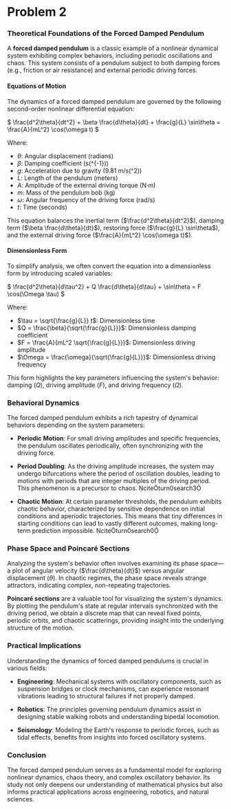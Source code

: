 # Problem 2

### **Theoretical Foundations of the Forced Damped Pendulum**

A **forced damped pendulum** is a classic example of a nonlinear dynamical system exhibiting complex behaviors, including periodic oscillations and chaos. This system consists of a pendulum subject to both damping forces (e.g., friction or air resistance) and external periodic driving forces.

#### **Equations of Motion**

The dynamics of a forced damped pendulum are governed by the following second-order nonlinear differential equation:

$
\frac{d^2\theta}{dt^2} + \beta \frac{d\theta}{dt} + \frac{g}{L} \sin\theta = \frac{A}{mL^2} \cos(\omega t)
$

Where:

- $\theta$: Angular displacement (radians)
- $\beta$: Damping coefficient (s\(^{-1}\))
- $g$: Acceleration due to gravity (9.81 m/s\(^2\))
- $L$: Length of the pendulum (meters)
- $A$: Amplitude of the external driving torque (N·m)
- $m$: Mass of the pendulum bob (kg)
- $\omega$: Angular frequency of the driving force (rad/s)
- $t$: Time (seconds)

This equation balances the inertial term ($\frac{d^2\theta}{dt^2}$), damping term ($\beta \frac{d\theta}{dt}$), restoring force ($\frac{g}{L} \sin\theta$), and the external driving force ($\frac{A}{mL^2} \cos(\omega t)$).

#### **Dimensionless Form**

To simplify analysis, we often convert the equation into a dimensionless form by introducing scaled variables:

$
\frac{d^2\theta}{d\tau^2} + Q \frac{d\theta}{d\tau} + \sin\theta = F \cos(\Omega \tau)
$

Where:

- $\tau = \sqrt{\frac{g}{L}} t$: Dimensionless time
- $Q = \frac{\beta}{\sqrt{\frac{g}{L}}}$: Dimensionless damping coefficient
- $F = \frac{A}{mL^2 \sqrt{\frac{g}{L}}}$: Dimensionless driving amplitude
- $\Omega = \frac{\omega}{\sqrt{\frac{g}{L}}}$: Dimensionless driving frequency

This form highlights the key parameters influencing the system's behavior: damping ($Q$), driving amplitude ($F$), and driving frequency ($\Omega$).

### **Behavioral Dynamics**

The forced damped pendulum exhibits a rich tapestry of dynamical behaviors depending on the system parameters:

- **Periodic Motion**: For small driving amplitudes and specific frequencies, the pendulum oscillates periodically, often synchronizing with the driving force.

- **Period Doubling**: As the driving amplitude increases, the system may undergo bifurcations where the period of oscillation doubles, leading to motions with periods that are integer multiples of the driving period. This phenomenon is a precursor to chaos. citeturn0search3

- **Chaotic Motion**: At certain parameter thresholds, the pendulum exhibits chaotic behavior, characterized by sensitive dependence on initial conditions and aperiodic trajectories. This means that tiny differences in starting conditions can lead to vastly different outcomes, making long-term prediction impossible. citeturn0search0

### **Phase Space and Poincaré Sections**

Analyzing the system's behavior often involves examining its phase space—a plot of angular velocity ($\frac{d\theta}{dt}$) versus angular displacement ($\theta$). In chaotic regimes, the phase space reveals strange attractors, indicating complex, non-repeating trajectories.

**Poincaré sections** are a valuable tool for visualizing the system's dynamics. By plotting the pendulum's state at regular intervals synchronized with the driving period, we obtain a discrete map that can reveal fixed points, periodic orbits, and chaotic scatterings, providing insight into the underlying structure of the motion.

### **Practical Implications**

Understanding the dynamics of forced damped pendulums is crucial in various fields:

- **Engineering**: Mechanical systems with oscillatory components, such as suspension bridges or clock mechanisms, can experience resonant vibrations leading to structural failures if not properly damped.

- **Robotics**: The principles governing pendulum dynamics assist in designing stable walking robots and understanding bipedal locomotion.

- **Seismology**: Modeling the Earth's response to periodic forces, such as tidal effects, benefits from insights into forced oscillatory systems.

### **Conclusion**

The forced damped pendulum serves as a fundamental model for exploring nonlinear dynamics, chaos theory, and complex oscillatory behavior. Its study not only deepens our understanding of mathematical physics but also informs practical applications across engineering, robotics, and natural sciences. 